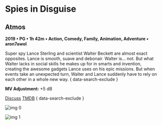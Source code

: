 # Spies in Disguise

## Atmos

**2019 • PG • 1h 42m • Action, Comedy, Family, Animation, Adventure • aron7awol**

Super spy Lance Sterling and scientist Walter Beckett are almost exact opposites. Lance is smooth, suave and debonair. Walter is… not. But what Walter lacks in social skills he makes up for in smarts and invention, creating the awesome gadgets Lance uses on his epic missions. But when events take an unexpected turn, Walter and Lance suddenly have to rely on each other in a whole new way.
{ data-search-exclude }

**MV Adjustment:** +5 dB

[Discuss](https://www.avsforum.com/threads/bass-eq-for-filtered-movies.2995212/post-59312546)  [TMDB](431693)
{ data-search-exclude }

![img 0](https://i.imgur.com/VYtxu5r.jpg)

![img 1](https://i.imgur.com/uXEOtUM.png)

